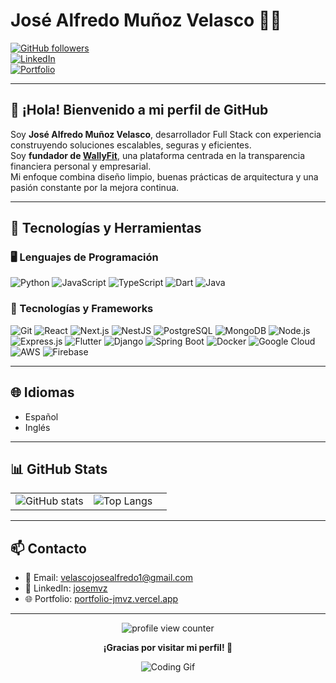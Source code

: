 # José Alfredo Muñoz Velasco 👨‍💻

[![GitHub followers](https://img.shields.io/github/followers/JalfMVZ?label=Follow&style=social)](https://github.com/JalfMVZ)  
[![LinkedIn](https://img.shields.io/badge/-LinkedIn-blue?style=flat-square&logo=Linkedin&logoColor=white&link=https://www.linkedin.com/in/josemvz)](https://www.linkedin.com/in/josemvz)  
[![Portfolio](https://img.shields.io/badge/-Portfolio-green?style=flat-square&logo=react&logoColor=white&link=https://portfolio-jmvz.vercel.app/)](https://portfolio-jmvz.vercel.app/)

---

## 👋 ¡Hola! Bienvenido a mi perfil de GitHub

Soy **José Alfredo Muñoz Velasco**, desarrollador Full Stack con experiencia construyendo soluciones escalables, seguras y eficientes.  
Soy **fundador de [WallyFit](https://github.com/WallyFit)**, una plataforma centrada en la transparencia financiera personal y empresarial.  
Mi enfoque combina diseño limpio, buenas prácticas de arquitectura y una pasión constante por la mejora continua.

---

## 🧠 Tecnologías y Herramientas

### 🖥️ Lenguajes de Programación  
![Python](https://img.shields.io/badge/-Python-3776AB?style=flat-square&logo=Python&logoColor=white)
![JavaScript](https://img.shields.io/badge/-JavaScript-F7DF1E?style=flat-square&logo=javascript&logoColor=black)
![TypeScript](https://img.shields.io/badge/-TypeScript-3178C6?style=flat-square&logo=typescript&logoColor=white)
![Dart](https://img.shields.io/badge/-Dart-0175C2?style=flat-square&logo=dart&logoColor=white)
![Java](https://img.shields.io/badge/-Java-007396?style=flat-square&logo=java&logoColor=white)

### 🔧 Tecnologías y Frameworks  
![Git](https://img.shields.io/badge/-Git-F05032?style=flat-square&logo=git&logoColor=white)
![React](https://img.shields.io/badge/-React-61DAFB?style=flat-square&logo=react&logoColor=black)
![Next.js](https://img.shields.io/badge/-Next.js-000000?style=flat-square&logo=next.js&logoColor=white)
![NestJS](https://img.shields.io/badge/-NestJS-E0234E?style=flat-square&logo=nestjs&logoColor=white)
![PostgreSQL](https://img.shields.io/badge/-PostgreSQL-336791?style=flat-square&logo=postgresql&logoColor=white)
![MongoDB](https://img.shields.io/badge/-MongoDB-47A248?style=flat-square&logo=mongodb&logoColor=white)
![Node.js](https://img.shields.io/badge/-Node.js-339933?style=flat-square&logo=Node.js&logoColor=white)
![Express.js](https://img.shields.io/badge/-Express.js-000000?style=flat-square&logo=express&logoColor=white)
![Flutter](https://img.shields.io/badge/-Flutter-02569B?style=flat-square&logo=flutter&logoColor=white)
![Django](https://img.shields.io/badge/-Django-092E20?style=flat-square&logo=django&logoColor=white)
![Spring Boot](https://img.shields.io/badge/-Spring%20Boot-6DB33F?style=flat-square&logo=spring&logoColor=white)
![Docker](https://img.shields.io/badge/-Docker-2496ED?style=flat-square&logo=docker&logoColor=white)
![Google Cloud](https://img.shields.io/badge/-Google%20Cloud-4285F4?style=flat-square&logo=google-cloud&logoColor=white)
![AWS](https://img.shields.io/badge/-AWS-232F3E?style=flat-square&logo=amazon-aws&logoColor=white)
![Firebase](https://img.shields.io/badge/-Firebase-FFCA28?style=flat-square&logo=firebase&logoColor=white)

---

## 🌐 Idiomas

- Español  
- Inglés

---

## 📊 GitHub Stats

<table>
  <tr>
    <td valign="top" width="50%">
      <img src="https://github-readme-stats.vercel.app/api?username=JalfMVZ&show_icons=true&theme=dark" alt="GitHub stats" />
    </td>
    <td valign="top" width="50%">
      <img src="https://github-readme-stats.vercel.app/api/top-langs/?username=JalfMVZ&layout=compact&theme=dark" alt="Top Langs" />
    </td>
  </tr>
</table>

---

## 📫 Contacto

- 📧 Email: velascojosealfredo1@gmail.com  
- 🔗 LinkedIn: [josemvz](https://www.linkedin.com/in/josemvz)  
- 🌐 Portfolio: [portfolio-jmvz.vercel.app](https://portfolio-jmvz.vercel.app)

---

<div align="center">
  <img src="https://komarev.com/ghpvc/?username=JalfMVZ&color=blueviolet&style=flat-square&label=PROFILE+VIEWS" alt="profile view counter">
</div>

<div align="center">
  
  **¡Gracias por visitar mi perfil! 🚀**

  ![Coding Gif](https://media.giphy.com/media/ZVik7pBtu9dNS/giphy.gif)
</div>
